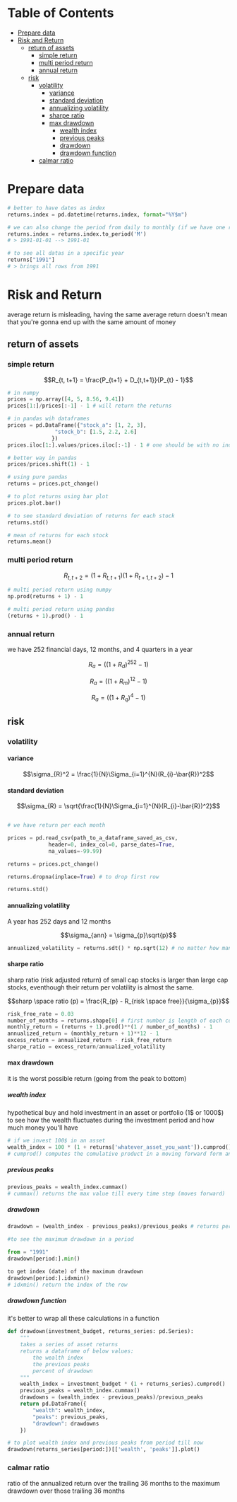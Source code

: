 # Table of Contents

<!-- vim-markdown-toc GFM -->

* [Prepare data](#prepare-data)
* [Risk and Return](#risk-and-return)
	* [return of assets](#return-of-assets)
		* [simple return](#simple-return)
		* [multi period return](#multi-period-return)
		* [annual return](#annual-return)
	* [risk](#risk)
		* [volatility](#volatility)
			* [variance](#variance)
			* [standard deviation](#standard-deviation)
			* [annualizing volatility](#annualizing-volatility)
			* [sharpe ratio](#sharpe-ratio)
			* [max drawdown](#max-drawdown)
				* [wealth index](#wealth-index)
				* [previous peaks](#previous-peaks)
				* [drawdown](#drawdown)
				* [drawdown function](#drawdown-function)
		* [calmar ratio](#calmar-ratio)

<!-- vim-markdown-toc -->

# Prepare data

```python
# better to have dates as index
returns.index = pd.datetime(returns.index, format="%Y$m")

# we can also change the period from daily to monthly (if we have one row for each month)
returns.index = returns.index.to_period('M')
# > 1991-01-01 --> 1991-01

# to see all datas in a specific year
returns["1991"]
# > brings all rows from 1991
```

# Risk and Return

average return is misleading, having the same average return doesn't mean that you're gonna end up with the same amount of money

## return of assets

### simple return
```math
R_{t, t+1} = \frac{P_{t+1} + D_{t,t+1}}{P_{t} - 1}
```

```python
# in numpy
prices = np.array([4, 5, 8.56, 9.41])
prices[1:]/prices[:-1] - 1 # will return the returns

# in pandas wih dataframes
prices = pd.DataFrame({"stock_a": [1, 2, 3],
		       "stock_b": [1.5, 2.2, 2.6]
		      })
prices.iloc[1:].values/prices.iloc[:-1] - 1 # one should be with no index to return dataframe correctly

# better way in pandas
prices/prices.shift(1) - 1

# using pure pandas
returns = prices.pct_change()

# to plot returns using bar plot
prices.plot.bar()

# to see standard deviation of returns for each stock
returns.std()

# mean of returns for each stock
returns.mean()

```

### multi period return
```math
R_{t,t+2} = (1 + R_{t,t+1})(1 + R_{t+1, t+2}) - 1
```

```python
# multi period return using numpy
np.prod(returns + 1) - 1

# multi period return using pandas
(returns + 1).prod() - 1
```

### annual return
we have 252 financial days, 12 months, and 4 quarters in a year

```math
R_{a} = ((1 + R_{d})^{252} - 1)
```

```math
R_{a} = ((1 + R_{m})^{12} - 1)
```

```math
R_{a} = ((1 + R_{q})^{4} - 1)
```

## risk

### volatility

#### variance
```math
\sigma_{R}^2 = \frac{1}{N}\Sigma_{i=1}^{N}(R_{i}-\bar{R})^2
```

#### standard deviation
```math
\sigma_{R} = \sqrt{\frac{1}{N}\Sigma_{i=1}^{N}(R_{i}-\bar{R})^2}
```

```python

# we have return per each month

prices = pd.read_csv(path_to_a_dataframe_saved_as_csv,
		     header=0, index_col=0, parse_dates=True,
		     na_values=-99.99)

returns = prices.pct_change()

returns.dropna(inplace=True) # to drop first row

returns.std()
```

#### annualizing volatility

A year has 252 days and 12 months
```math
\sigma_{ann} = \sigma_{p}\sqrt{p}
```

```python
annualized_volatility = returns.sdt() * np.sqrt(12) # no matter how many months we have in data
```

#### sharpe ratio

sharp ratio (risk adjusted return) of small cap stocks is larger than large cap stocks, eventhough their return per volatility is almost the same.
 
```math
sharp \space ratio (p) = \frac{R_{p} - R_{risk \space free}}{\sigma_{p}}
```

```python
risk_free_rate = 0.03
number_of_months = returns.shape[0] # first number is length of each column
monthly_return = (returns + 1).prod()**(1 / number_of_months) - 1
annualized_return = (monthly_return + 1)**12 - 1
excess_return = annualized_return - risk_free_return
sharpe_ratio = excess_return/annualized_volatility

```

#### max drawdown

it is the worst possible return (going from the peak to bottom)

##### wealth index
hypothetical buy and hold investment in an asset or portfolio (1$ or 1000$) to see how the wealth fluctuates during the investment period and how much money you'll have

```python
# if we invest 100$ in an asset
wealth_index = 100 * (1 + returns['whatever_asset_you_want']).cumprod()
# cumprod() computes the comulative product in a moving forward form and returns a column of wealth (each row's value shows the wealth at that month)
```

##### previous peaks
```python
previous_peaks = wealth_index.cummax()
# cummax() returns the max value till every time step (moves forward)
```

##### drawdown
```python
drawdown = (wealth_index - previous_peaks)/previous_peaks # returns percentage

#to see the maximum drawdown in a period

from = "1991"
drawdown[period:].min()

to get index (date) of the maximum drawdown
drawdown[period:].idxmin()
# idxmin() return the index of the row

```

##### drawdown function
it's better to wrap all these calculations in a function
```python
def drawdown(investment_budget, returns_series: pd.Series):
	"""
	takes a series of asset returns
	returns a dataframe of below values:
		the wealth index
		the previous peaks
		percent of drawdown
	"""
	wealth_index = investment_budget * (1 + returns_series).cumprod()
	previous_peaks = wealth_index.cummax()
	drawdowns = (wealth_index - previous_peaks)/previous_peaks
	return pd.DataFrame({
		"wealth": wealth_index,
		"peaks": previous_peaks,
		"drawdown": drawdowns
	})
```

```python
# to plot wealth index and previous peaks from period till now
drawdown(returns_series[period:])[['wealth', 'peaks']].plot()
```

### calmar ratio
ratio of the annualized return over the trailing 36 months to the maximum drawdown over those trailing 36 months


